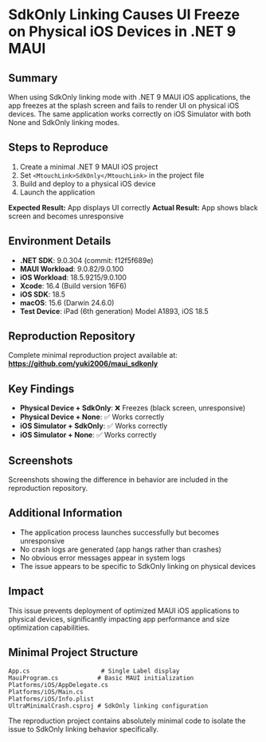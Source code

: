 # SdkOnly Linking Causes UI Freeze on Physical iOS Devices in .NET 9 MAUI

## Summary
When using SdkOnly linking mode with .NET 9 MAUI iOS applications, the app freezes at the splash screen and fails to render UI on physical iOS devices. The same application works correctly on iOS Simulator with both None and SdkOnly linking modes.

## Steps to Reproduce
1. Create a minimal .NET 9 MAUI iOS project
2. Set `<MtouchLink>SdkOnly</MtouchLink>` in the project file
3. Build and deploy to a physical iOS device
4. Launch the application

**Expected Result:** App displays UI correctly
**Actual Result:** App shows black screen and becomes unresponsive

## Environment Details
- **.NET SDK**: 9.0.304 (commit: f12f5f689e)
- **MAUI Workload**: 9.0.82/9.0.100
- **iOS Workload**: 18.5.9215/9.0.100
- **Xcode**: 16.4 (Build version 16F6)
- **iOS SDK**: 18.5
- **macOS**: 15.6 (Darwin 24.6.0)
- **Test Device**: iPad (6th generation) Model A1893, iOS 18.5

## Reproduction Repository
Complete minimal reproduction project available at:
**https://github.com/yuki2006/maui_sdkonly**

## Key Findings
- **Physical Device + SdkOnly**: ❌ Freezes (black screen, unresponsive)
- **Physical Device + None**: ✅ Works correctly
- **iOS Simulator + SdkOnly**: ✅ Works correctly  
- **iOS Simulator + None**: ✅ Works correctly

## Screenshots
Screenshots showing the difference in behavior are included in the reproduction repository.

## Additional Information
- The application process launches successfully but becomes unresponsive
- No crash logs are generated (app hangs rather than crashes)
- No obvious error messages appear in system logs
- The issue appears to be specific to SdkOnly linking on physical devices

## Impact
This issue prevents deployment of optimized MAUI iOS applications to physical devices, significantly impacting app performance and size optimization capabilities.

## Minimal Project Structure
```
App.cs                    # Single Label display
MauiProgram.cs           # Basic MAUI initialization  
Platforms/iOS/AppDelegate.cs
Platforms/iOS/Main.cs
Platforms/iOS/Info.plist
UltraMinimalCrash.csproj # SdkOnly linking configuration
```

The reproduction project contains absolutely minimal code to isolate the issue to SdkOnly linking behavior specifically.